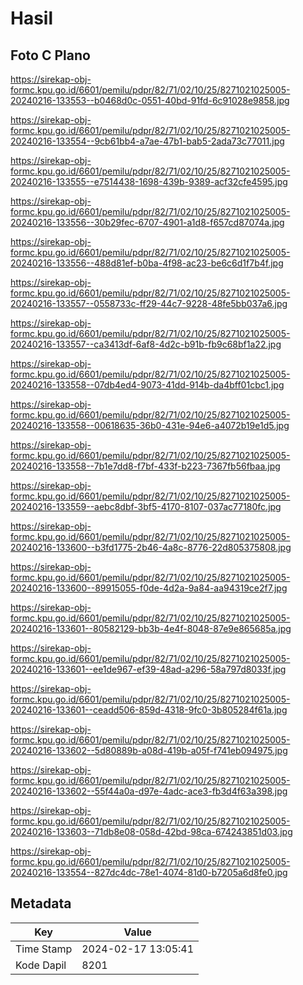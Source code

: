 # Hasil

## Foto C Plano

https://sirekap-obj-formc.kpu.go.id/6601/pemilu/pdpr/82/71/02/10/25/8271021025005-20240216-133553--b0468d0c-0551-40bd-91fd-6c91028e9858.jpg

https://sirekap-obj-formc.kpu.go.id/6601/pemilu/pdpr/82/71/02/10/25/8271021025005-20240216-133554--9cb61bb4-a7ae-47b1-bab5-2ada73c77011.jpg

https://sirekap-obj-formc.kpu.go.id/6601/pemilu/pdpr/82/71/02/10/25/8271021025005-20240216-133555--e7514438-1698-439b-9389-acf32cfe4595.jpg

https://sirekap-obj-formc.kpu.go.id/6601/pemilu/pdpr/82/71/02/10/25/8271021025005-20240216-133556--30b29fec-6707-4901-a1d8-f657cd87074a.jpg

https://sirekap-obj-formc.kpu.go.id/6601/pemilu/pdpr/82/71/02/10/25/8271021025005-20240216-133556--488d81ef-b0ba-4f98-ac23-be6c6d1f7b4f.jpg

https://sirekap-obj-formc.kpu.go.id/6601/pemilu/pdpr/82/71/02/10/25/8271021025005-20240216-133557--0558733c-ff29-44c7-9228-48fe5bb037a6.jpg

https://sirekap-obj-formc.kpu.go.id/6601/pemilu/pdpr/82/71/02/10/25/8271021025005-20240216-133557--ca3413df-6af8-4d2c-b91b-fb9c68bf1a22.jpg

https://sirekap-obj-formc.kpu.go.id/6601/pemilu/pdpr/82/71/02/10/25/8271021025005-20240216-133558--07db4ed4-9073-41dd-914b-da4bff01cbc1.jpg

https://sirekap-obj-formc.kpu.go.id/6601/pemilu/pdpr/82/71/02/10/25/8271021025005-20240216-133558--00618635-36b0-431e-94e6-a4072b19e1d5.jpg

https://sirekap-obj-formc.kpu.go.id/6601/pemilu/pdpr/82/71/02/10/25/8271021025005-20240216-133558--7b1e7dd8-f7bf-433f-b223-7367fb56fbaa.jpg

https://sirekap-obj-formc.kpu.go.id/6601/pemilu/pdpr/82/71/02/10/25/8271021025005-20240216-133559--aebc8dbf-3bf5-4170-8107-037ac77180fc.jpg

https://sirekap-obj-formc.kpu.go.id/6601/pemilu/pdpr/82/71/02/10/25/8271021025005-20240216-133600--b3fd1775-2b46-4a8c-8776-22d805375808.jpg

https://sirekap-obj-formc.kpu.go.id/6601/pemilu/pdpr/82/71/02/10/25/8271021025005-20240216-133600--89915055-f0de-4d2a-9a84-aa94319ce2f7.jpg

https://sirekap-obj-formc.kpu.go.id/6601/pemilu/pdpr/82/71/02/10/25/8271021025005-20240216-133601--80582129-bb3b-4e4f-8048-87e9e865685a.jpg

https://sirekap-obj-formc.kpu.go.id/6601/pemilu/pdpr/82/71/02/10/25/8271021025005-20240216-133601--ee1de967-ef39-48ad-a296-58a797d8033f.jpg

https://sirekap-obj-formc.kpu.go.id/6601/pemilu/pdpr/82/71/02/10/25/8271021025005-20240216-133601--ceadd506-859d-4318-9fc0-3b805284f61a.jpg

https://sirekap-obj-formc.kpu.go.id/6601/pemilu/pdpr/82/71/02/10/25/8271021025005-20240216-133602--5d80889b-a08d-419b-a05f-f741eb094975.jpg

https://sirekap-obj-formc.kpu.go.id/6601/pemilu/pdpr/82/71/02/10/25/8271021025005-20240216-133602--55f44a0a-d97e-4adc-ace3-fb3d4f63a398.jpg

https://sirekap-obj-formc.kpu.go.id/6601/pemilu/pdpr/82/71/02/10/25/8271021025005-20240216-133603--71db8e08-058d-42bd-98ca-674243851d03.jpg

https://sirekap-obj-formc.kpu.go.id/6601/pemilu/pdpr/82/71/02/10/25/8271021025005-20240216-133554--827dc4dc-78e1-4074-81d0-b7205a6d8fe0.jpg


## Metadata

| Key        | Value               |
| ---------- | ------------------- |
| Time Stamp | 2024-02-17 13:05:41 |
| Kode Dapil | 8201                |



